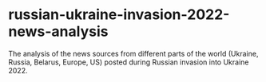 # russian-ukraine-invasion-2022-news-analysis
The analysis of the news sources from different parts of the world (Ukraine, Russia, Belarus, Europe, US) posted during Russian invasion into Ukraine 2022.
